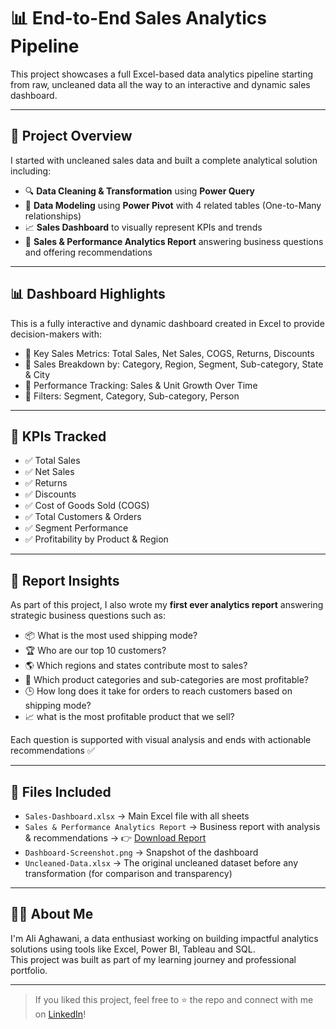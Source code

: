 # 📊 End-to-End Sales Analytics Pipeline

This project showcases a full Excel-based data analytics pipeline starting from raw, uncleaned data all the way to an interactive and dynamic sales dashboard.

---

## 🧠 Project Overview

I started with uncleaned sales data and built a complete analytical solution including:

- 🔍 **Data Cleaning & Transformation** using **Power Query**
- 🧩 **Data Modeling** using **Power Pivot** with 4 related tables (One-to-Many relationships)
- 📈 **Sales Dashboard** to visually represent KPIs and trends
- 🧾 **Sales & Performance Analytics Report** answering business questions and offering recommendations

---

## 📊 Dashboard Highlights


This is a fully interactive and dynamic dashboard created in Excel to provide decision-makers with:

- 🔹 Key Sales Metrics: Total Sales, Net Sales, COGS, Returns, Discounts
- 🔹 Sales Breakdown by: Category, Region, Segment, Sub-category, State & City
- 🔹 Performance Tracking: Sales & Unit Growth Over Time
- 🔹 Filters: Segment, Category, Sub-category, Person

---

## 📌 KPIs Tracked

- ✅ Total Sales
- ✅ Net Sales
- ✅ Returns
- ✅ Discounts
- ✅ Cost of Goods Sold (COGS)
- ✅ Total Customers & Orders
- ✅ Segment Performance
- ✅ Profitability by Product & Region

---

## 📘 Report Insights

As part of this project, I also wrote my **first ever analytics report** answering strategic business questions such as:

- 📦 What is the most used shipping mode?
- 🏆 Who are our top 10 customers?
- 🌎 Which regions and states contribute most to sales?
- 💼 Which product categories and sub-categories are most profitable?
- 🕒 How long does it take for orders to reach customers based on shipping mode?
- 📈 what is the most profitable product that we sell?

Each question is supported with visual analysis and ends with actionable recommendations ✅

---

## 📁 Files Included

- `Sales-Dashboard.xlsx` → Main Excel file with all sheets
- `Sales & Performance Analytics Report` → Business report with analysis & recommendations → 👉 [Download Report](https://docs.google.com/document/d/1Ghk1V3tnNiJ5kWcdi2l5eKXwHFEkhicP/export?format=pdf)
- `Dashboard-Screenshot.png` → Snapshot of the dashboard
- `Uncleaned-Data.xlsx` → The original uncleaned dataset before any transformation (for comparison and transparency)

---

## 🙋‍♂️ About Me

I'm Ali Aghawani, a data enthusiast working on building impactful analytics solutions using tools like Excel, Power BI, Tableau and SQL.  
This project was built as part of my learning journey and professional portfolio.

---

> If you liked this project, feel free to ⭐️ the repo and connect with me on [LinkedIn](www.linkedin.com/in/aliaghawani)!

